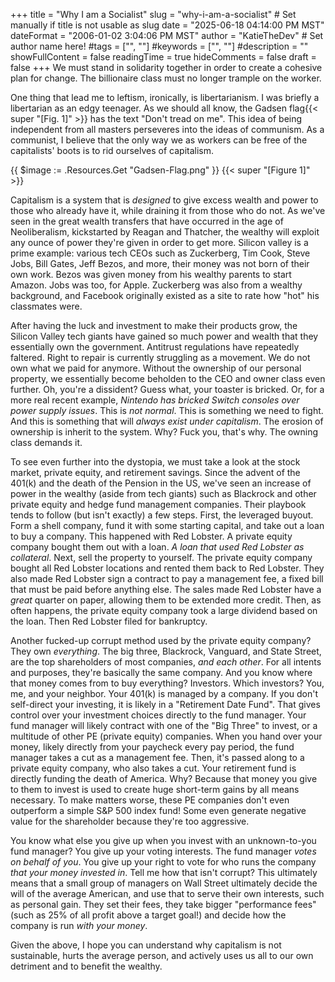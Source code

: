 +++
title = "Why I am a Socialist"
slug = "why-i-am-a-socialist" # Set manually if title is not usable as slug
date = "2025-06-18 04:14:00 PM MST"
dateFormat = "2006-01-02 3:04:06 PM MST"
author = "KatieTheDev" # Set author name here!
#tags = ["", ""]
#keywords = ["", ""]
#description = ""
showFullContent = false
readingTime = true
hideComments = false
draft = false
+++
We must stand in solidarity together in order to create a cohesive plan for change. The billionaire class must no longer trample on the worker.

One thing that lead me to leftism, ironically, is libertarianism. I was briefly a libertarian as an edgy teenager. As we should all know, the Gadsen flag{{< super "[Fig. 1]" >}} has the text "Don't tread on me". This idea of being independent from all masters perseveres into the ideas of communism. As a communist, I believe that the only way we as workers can be free of the capitalists' boots is to rid ourselves of capitalism. 

{{ $image := .Resources.Get "Gadsen-Flag.png" }}
{{< super "[Figure 1]" >}} 

Capitalism is a system that is *designed* to give excess wealth and power to those who already have it, while draining it from those who do not. As we've seen in the great wealth transfers that have occurred in the age of Neoliberalism, kickstarted by Reagan and Thatcher, the wealthy will exploit any ounce of power they're given in order to get more. Silicon valley is a prime example: various tech CEOs such as Zuckerberg, Tim Cook, Steve Jobs, Bill Gates, Jeff Bezos, and more, their money was not born of their own work. Bezos was given money from his wealthy parents to start Amazon. Jobs was too, for Apple. Zuckerberg was also from a wealthy background, and Facebook originally existed as a site to rate how "hot" his classmates were.

After having the luck and investment to make their products grow, the Silicon Valley tech giants have gained so much power and wealth that they essentially own the government. Antitrust regulations have repeatedly faltered. Right to repair is currently struggling as a movement. We do not own what we paid for anymore. Without the ownership of our personal property, we essentially become beholden to the CEO and owner class even further. Oh, you're a dissident? Guess what, your toaster is bricked. Or, for a more real recent example, *Nintendo has bricked Switch consoles over power supply issues*. This is *not normal*. This is something we need to fight. And this is something that will *always exist under capitalism*. The erosion of ownership is inherit to the system. Why? Fuck you, that's why. The owning class demands it.

To see even further into the dystopia, we must take a look at the stock market, private equity, and retirement savings. Since the advent of the 401(k) and the death of the Pension in the US, we've seen an increase of power in the wealthy (aside from tech giants) such as Blackrock and other private equity and hedge fund management companies. Their playbook tends to follow (but isn't exactly) a few steps. First, the leveraged buyout. Form a shell company, fund it with some starting capital, and take out a loan to buy a company. This happened with Red Lobster. A private equity company bought them out with a loan. *A loan that used Red Lobster as collateral*. Next, sell the property to yourself. The private equity company bought all Red Lobster locations and rented them back to Red Lobster. They also made Red Lobster sign a contract to pay a management fee, a fixed bill that must be paid before anything else. The sales made Red Lobster have a *great* quarter on paper, allowing them to be extended more credit. Then, as often happens, the private equity company took a large dividend based on the loan. Then Red Lobster filed for bankruptcy. 

Another fucked-up corrupt method used by the private equity company? They own *everything*. The big three, Blackrock, Vanguard, and State Street, are the top shareholders of most companies, *and each other*. For all intents and purposes, they're basically the same company. And you know where that money comes from to buy everything? Investors. Which investors? You, me, and your neighbor. Your 401(k) is managed by a company. If you don't self-direct your investing, it is likely in a "Retirement Date Fund". That gives control over your investment choices directly to the fund manager. Your fund manager will likely contract with one of the "Big Three" to invest, or a multitude of other PE (private equity) companies. When you hand over your money, likely directly from your paycheck every pay period, the fund manager takes a cut as a management fee. Then, it's passed along to a private equity company, who also takes a cut. Your retirement fund is directly funding the death of America. Why? Because that money you give to them to invest is used to create huge short-term gains by all means necessary. To make matters worse, these PE companies don't even outperform a simple S&P 500 index fund! Some even generate negative value for the shareholder because they're too aggressive.

You know what else you give up when you invest with an unknown-to-you fund manager? You give up your voting interests. The fund manager *votes on behalf of you*. You give up your right to vote for who runs the company *that your money invested in*. Tell me how that isn't corrupt? This ultimately means that a small group of managers on Wall Street ultimately decide the will of the average American, and use that to serve their own interests, such as personal gain. They set their fees, they take bigger "performance fees" (such as 25% of all profit above a target goal!) and decide how the company is run *with your money*.

Given the above, I hope you can understand why capitalism is not sustainable, hurts the average person, and actively uses us all to our own detriment and to benefit the wealthy.

